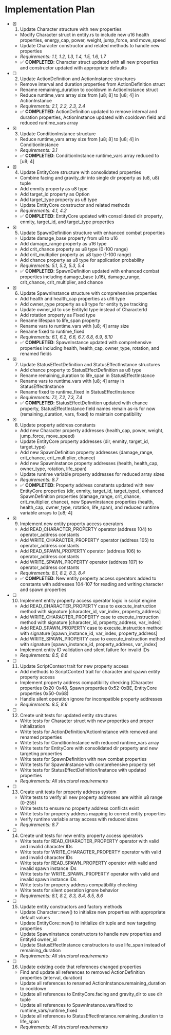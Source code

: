 # Implementation Plan

- [x] 1. Update Character structure with new properties

  - Modify Character struct in entity.rs to include new u16 health properties, energy_cap, power, weight, jump_force, and move_speed
  - Update Character constructor and related methods to handle new properties
  - _Requirements: 1.1, 1.2, 1.3, 1.4, 1.5, 1.6, 1.7_
  - ✅ **COMPLETED**: Character struct updated with all new properties and constructor updated with appropriate defaults

- [ ] 2. Update ActionDefinition and ActionInstance structures

  - Remove interval and duration properties from ActionDefinition struct
  - Rename remaining_duration to cooldown in ActionInstance struct
  - Reduce runtime_vars array size from [u8; 8] to [u8; 4] in ActionInstance
  - _Requirements: 2.1, 2.2, 2.3, 2.4_
  - ✅ **COMPLETED**: ActionDefinition updated to remove interval and duration properties, ActionInstance updated with cooldown field and reduced runtime_vars array

- [x] 3. Update ConditionInstance structure

  - Reduce runtime_vars array size from [u8; 8] to [u8; 4] in ConditionInstance
  - _Requirements: 3.1_
  - ✅ **COMPLETED**: ConditionInstance runtime_vars array reduced to [u8; 4]

- [x] 4. Update EntityCore structure with consolidated properties

  - Combine facing and gravity_dir into single dir property as (u8, u8) tuple
  - Add enmity property as u8 type
  - Add target_id property as Option<EntityId>
  - Add target_type property as u8 type
  - Update EntityCore constructor and related methods
  - _Requirements: 4.1, 4.2_
  - ✅ **COMPLETED**: EntityCore updated with consolidated dir property, enmity, target_id, and target_type properties

- [x] 5. Update SpawnDefinition structure with enhanced combat properties

  - Update damage_base property from u8 to u16
  - Add damage_range property as u16 type
  - Add crit_chance property as u8 type (0-100 range)
  - Add crit_multiplier property as u8 type (1-100 range)
  - Add chance property as u8 type for application probability
  - _Requirements: 5.1, 5.2, 5.3, 5.4_
  - ✅ **COMPLETED**: SpawnDefinition updated with enhanced combat properties including damage_base (u16), damage_range, crit_chance, crit_multiplier, and chance

- [x] 6. Update SpawnInstance structure with comprehensive properties

  - Add health and health_cap properties as u16 type
  - Add owner_type property as u8 type for entity type tracking
  - Update owner_id to use EntityId type instead of CharacterId
  - Add rotation property as Fixed type
  - Rename lifespan to life_span property
  - Rename vars to runtime_vars with [u8; 4] array size
  - Rename fixed to runtime_fixed
  - _Requirements: 6.1, 6.2, 6.6, 6.7, 6.8, 6.9, 6.10_
  - ✅ **COMPLETED**: SpawnInstance updated with comprehensive properties including health, health_cap, owner_type, rotation, and renamed fields

- [x] 7. Update StatusEffectDefinition and StatusEffectInstance structures

  - Add chance property to StatusEffectDefinition as u8 type
  - Rename remaining_duration to life_span in StatusEffectInstance
  - Rename vars to runtime_vars with [u8; 4] array in StatusEffectInstance
  - Rename fixed to runtime_fixed in StatusEffectInstance
  - _Requirements: 7.1, 7.2, 7.3, 7.4_
  - ✅ **COMPLETED**: StatusEffectDefinition updated with chance property, StatusEffectInstance field names remain as-is for now (remaining_duration, vars, fixed) to maintain compatibility

- [x] 8. Update property address constants

  - Add new Character property addresses (health_cap, power, weight, jump_force, move_speed)
  - Update EntityCore property addresses (dir, enmity, target_id, target_type)
  - Add new SpawnDefinition property addresses (damage_range, crit_chance, crit_multiplier, chance)
  - Add new SpawnInstance property addresses (health, health_cap, owner_type, rotation, life_span)
  - Update runtime variable property addresses for reduced array sizes
  - _Requirements: 8.7_
  - ✅ **COMPLETED**: Property address constants updated with new EntityCore properties (dir, enmity, target_id, target_type), enhanced SpawnDefinition properties (damage_range, crit_chance, crit_multiplier, chance), new SpawnInstance properties (health, health_cap, owner_type, rotation, life_span), and reduced runtime variable arrays to [u8; 4]

- [x] 9. Implement new entity property access operators

  - Add READ_CHARACTER_PROPERTY operator (address 104) to operator_address constants
  - Add WRITE_CHARACTER_PROPERTY operator (address 105) to operator_address constants
  - Add READ_SPAWN_PROPERTY operator (address 106) to operator_address constants
  - Add WRITE_SPAWN_PROPERTY operator (address 107) to operator_address constants
  - _Requirements: 8.1, 8.2, 8.3, 8.4_
  - ✅ **COMPLETED**: New entity property access operators added to constants with addresses 104-107 for reading and writing character and spawn properties

- [ ] 10. Implement entity property access operator logic in script engine

  - Add READ_CHARACTER_PROPERTY case to execute_instruction method with signature [character_id, var_index, property_address]
  - Add WRITE_CHARACTER_PROPERTY case to execute_instruction method with signature [character_id, property_address, var_index]
  - Add READ_SPAWN_PROPERTY case to execute_instruction method with signature [spawn_instance_id, var_index, property_address]
  - Add WRITE_SPAWN_PROPERTY case to execute_instruction method with signature [spawn_instance_id, property_address, var_index]
  - Implement entity ID validation and silent failure for invalid IDs
  - _Requirements: 8.5, 8.6_

- [ ] 11. Update ScriptContext trait for new property access

  - Add methods to ScriptContext trait for character and spawn entity property access
  - Implement property address compatibility checking (Character properties 0x20-0x48, Spawn properties 0x52-0xBE, EntityCore properties 0x50-0x68)
  - Handle silent operation ignore for incompatible property addresses
  - _Requirements: 8.5, 8.6_

- [ ] 12. Create unit tests for updated entity structures

  - Write tests for Character struct with new properties and proper initialization
  - Write tests for ActionDefinition/ActionInstance with removed and renamed properties
  - Write tests for ConditionInstance with reduced runtime_vars array
  - Write tests for EntityCore with consolidated dir property and new targeting properties
  - Write tests for SpawnDefinition with new combat properties
  - Write tests for SpawnInstance with comprehensive property set
  - Write tests for StatusEffectDefinition/Instance with updated properties
  - _Requirements: All structural requirements_

- [ ] 13. Create unit tests for property address system

  - Write tests to verify all new property addresses are within u8 range (0-255)
  - Write tests to ensure no property address conflicts exist
  - Write tests for property address mapping to correct entity properties
  - Verify runtime variable array access with reduced sizes
  - _Requirements: 8.7_

- [ ] 14. Create unit tests for new entity property access operators

  - Write tests for READ_CHARACTER_PROPERTY operator with valid and invalid character IDs
  - Write tests for WRITE_CHARACTER_PROPERTY operator with valid and invalid character IDs
  - Write tests for READ_SPAWN_PROPERTY operator with valid and invalid spawn instance IDs
  - Write tests for WRITE_SPAWN_PROPERTY operator with valid and invalid spawn instance IDs
  - Write tests for property address compatibility checking
  - Write tests for silent operation ignore behavior
  - _Requirements: 8.1, 8.2, 8.3, 8.4, 8.5, 8.6_

- [ ] 15. Update entity constructors and factory methods

  - Update Character::new() to initialize new properties with appropriate default values
  - Update EntityCore::new() to initialize dir tuple and new targeting properties
  - Update SpawnInstance constructors to handle new properties and EntityId owner_id
  - Update StatusEffectInstance constructors to use life_span instead of remaining_duration
  - _Requirements: All structural requirements_

- [ ] 16. Update existing code that references changed properties
  - Find and update all references to removed ActionDefinition properties (interval, duration)
  - Update all references to renamed ActionInstance.remaining_duration to cooldown
  - Update all references to EntityCore.facing and gravity_dir to use dir tuple
  - Update all references to SpawnInstance.vars/fixed to runtime_vars/runtime_fixed
  - Update all references to StatusEffectInstance.remaining_duration to life_span
  - _Requirements: All structural requirements_
